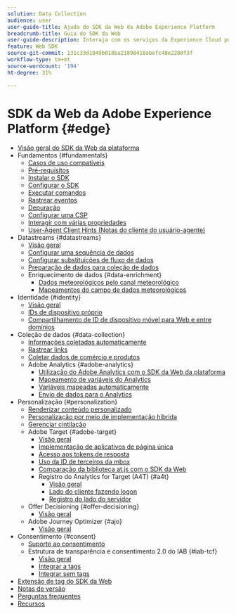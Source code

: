 ```yaml
---
solution: Data Collection
audience: user
user-guide-title: Ajuda do SDK da Web da Adobe Experience Platform
breadcrumb-title: Guia do SDK da Web
user-guide-description: Interaja com os serviços da Experience Cloud por meio da Rede de borda.
feature: Web SDK
source-git-commit: 131c33d1049b018ba21898418abefc48e2200f3f
workflow-type: tm+mt
source-wordcount: '194'
ht-degree: 31%

---
```



# SDK da Web da Adobe Experience Platform {#edge}

* [Visão geral do SDK da Web da plataforma](home.md)
* Fundamentos {#fundamentals}
   * [Casos de uso compatíveis](fundamentals/supported-use-cases.md)
   * [Pré-requisitos](fundamentals/prerequisite.md)
   * [Instalar o SDK](fundamentals/installing-the-sdk.md)
   * [Configurar o SDK](fundamentals/configuring-the-sdk.md)
   * [Executar comandos](fundamentals/executing-commands.md)
   * [Rastrear eventos](fundamentals/tracking-events.md)
   * [Depuração](fundamentals/debugging.md)
   * [Configurar uma CSP](fundamentals/configuring-a-csp.md)
   * [Interagir com várias propriedades](fundamentals/interacting-with-multiple-properties.md)
   * [User-Agent Client Hints (Notas do cliente do usuário-agente)](fundamentals/user-agent-client-hints.md)
* Datastreams {#datastreams}
   * [Visão geral](./datastreams/overview.md)
   * [Configurar uma sequência de dados](./datastreams/configure.md)
   * [Configurar substituições de fluxo de dados](./datastreams/overrides.md)
   * [Preparação de dados para coleção de dados](./datastreams/data-prep.md)
   * Enriquecimento de dados {#data-enrichment}
      * [Dados meteorológicos pelo canal meteorológico](./datastreams/data-enrichment/weather.md)
      * [Mapeamentos do campo de dados meteorológicos](./datastreams/data-enrichment/weather-reference.md)
* Identidade {#identity}
   * [Visão geral](identity/overview.md)
   * [IDs de dispositivo próprio](identity/first-party-device-ids.md)
   * [Compartilhamento de ID de dispositivo móvel para Web e entre domínios](identity/id-sharing.md)
* Coleção de dados {#data-collection}
   * [Informações coletadas automaticamente](data-collection/automatic-information.md)
   * [Rastrear links](data-collection/track-links.md)
   * [Coletar dados de comércio e produtos](data-collection/collect-commerce-data.md)
   * Adobe Analytics {#adobe-analytics}
      * [Utilização do Adobe Analytics com o SDK da Web da plataforma](data-collection/adobe-analytics/analytics-overview.md)
      * [Mapeamento de variáveis do Analytics](data-collection/adobe-analytics/manually-mapping-variables.md)
      * [Variáveis mapeadas automaticamente](data-collection/adobe-analytics/automatically-mapped-vars.md)
      * [Envio de dados para o Analytics](data-collection/adobe-analytics/sending-data-to-analytics.md)
* Personalização {#personalization}
   * [Renderizar conteúdo personalizado](personalization/rendering-personalization-content.md)
   * [Personalização por meio de implementação híbrida](personalization/hybrid-personalization.md)
   * [Gerenciar cintilação](personalization/manage-flicker.md)
   * Adobe Target {#adobe-target}
      * [Visão geral](personalization/adobe-target/target-overview.md)
      * [Implementação de aplicativos de página única](personalization/adobe-target/spa-implementation.md)
      * [Acesso aos tokens de resposta](personalization/adobe-target/accessing-response-tokens.md)
      * [Uso da ID de terceiros da mbox](personalization/adobe-target/using-mbox-3rdpartyid.md)
      * [Comparação da biblioteca at.js com o SDK da Web](personalization/adobe-target/web-sdk-atjs-comparison.md)
      * Registro do Analytics for Target (A4T) {#a4t}
         * [Visão geral ](personalization/adobe-target/analytics-logging/overview.md)
         * [Lado do cliente fazendo logon](personalization/adobe-target/analytics-logging/client-side.md)
         * [Registro do lado do servidor](personalization/adobe-target/analytics-logging/server-side.md)
   * Offer Decisioning {#offer-decisioning}
      * [Visão geral](personalization/offer-decisioning/offer-decisioning-overview.md)
   * Adobe Journey Optimizer {#ajo}
      * [Visão geral](personalization/ajo/overview.md)
* Consentimento {#consent}
   * [Suporte ao consentimento](consent/supporting-consent.md)
   * Estrutura de transparência e consentimento 2.0 do IAB {#iab-tcf}
      * [Visão geral](consent/iab-tcf/overview.md)
      * [Integrar a tags](consent/iab-tcf/with-launch.md)
      * [Integrar sem tags](consent/iab-tcf/without-launch.md)
* [Extensão de tag do SDK da Web](web-sdk-tag-extension-overview.md)
* [Notas de versão](release-notes.md)
* [Perguntas frequentes](web-sdk-faq.md)
* [Recursos](resources.md)
